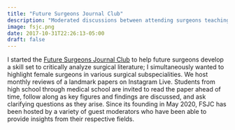 ```yaml
---
title: "Future Surgeons Journal Club"
description: "Moderated discussions between attending surgeons teaching future surgeons how to analyze and review surgical literature."
image: fsjc.png
date: 2017-10-31T22:26:13-05:00
draft: false
---
```

I started the [Future Surgeons Journal Club](https://www.instagram.com/futuresurgeonsjournalclub/) to help future surgeons develop a skill set to critically analyze surgical literature; I simultaneously wanted to highlight female surgeons in various surgical subspecialities. We host monthly reviews of a landmark papers on Instagram Live. Students from high school through medical school are invited to read the paper ahead of time, follow along as key figures and findings are discussed, and ask clarifying questions as they arise. Since its founding in May 2020, FSJC has been hosted by a variety of guest moderators who have been able to provide insights from their respective fields.